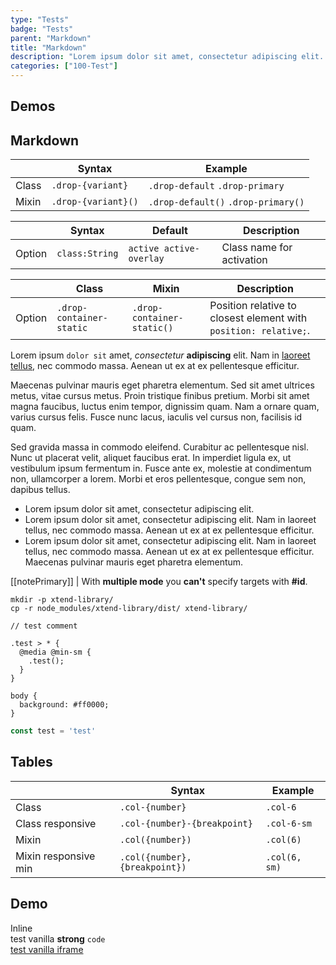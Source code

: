 ```yaml
---
type: "Tests"
badge: "Tests"
parent: "Markdown"
title: "Markdown"
description: "Lorem ipsum dolor sit amet, consectetur adipiscing elit. Nunc tempus laoreet leo sit amet iaculis."
categories: ["100-Test"]
---
```


## Demos

<demo>
  <div class="gatsby_demo_item" data-iframe="iframe/components/slider/events-methods">
  </div>
  <demovanilla src="vanilla/components/slider/toggle-js">
  </demovanilla>
  <demovanilla src="vanilla/components/slider/progress">
  </demovanilla>
  <demovanilla src="vanilla/components/toggle/timing-delay-fnc">
  </demovanilla>
</demo>

<demo>
  <div class="gatsby_demo_item" data-iframe="iframe/themes/slider/brands-infinite-v1">
  </div>
  <div class="gatsby_demo_item" data-iframe="iframe/themes/slider/fashion-hero-v2">
  </div>
  <div class="gatsby_demo_item" data-iframe="iframe/themes/slider/furniture-hero-v1">
  </div>
  <div class="gatsby_demo_item" data-iframe="iframe/themes/slider/industrial-hero-v1">
  </div>
  <div class="gatsby_demo_item" data-iframe="iframe/themes/slider/fashion-hero-v1">
  </div>
</demo>

<demo>
  <div class="gatsby_demo_item" data-iframe="iframe/themes/animation/xtend-v1">
  </div>
  <div class="gatsby_demo_item" data-iframe="iframe/themes/animation/collapse-v1">
  </div>
  <div class="gatsby_demo_item" data-iframe="iframe/themes/animation/furniture-parallax-v1">
  </div>
  <div class="gatsby_demo_item" data-iframe="iframe/themes/media/furniture-listing-v1">
  </div>
  <div class="gatsby_demo_item" data-iframe="iframe/themes/media/fashion-listing-v1">
  </div>
</demo>

<demo>
  <demovanilla src="vanilla/components/drop/event">
  </demovanilla>
  <demovanilla src="vanilla/components/drop/backdrop">
  </demovanilla>
  <demovanilla src="vanilla/components/drop/with-link">
  </demovanilla>
  <demovanilla src="vanilla/components/drop/with-link-hover">
  </demovanilla>
  <demovanilla src="vanilla/components/overlay/nested">
  </demovanilla>
  <demovanilla src="vanilla/addons/overlay/position">
  </demovanilla>
</demo>

## Markdown

<div class="table-scroll">

|                         | Syntax                                    | Example                       |
| ----------------------- | ----------------------------------------- | ----------------------------- |
| Class                   | `.drop-{variant}`                        | `.drop-default` `.drop-primary` |
| Mixin                   | `.drop-{variant}()`                      | `.drop-default()` `.drop-primary()`         |

</div>

<div class="table-scroll">

|                         | Syntax                                    | Default                       | Description                   |
| ----------------------- | ----------------------------------------- | ----------------------------- | ----------------------------- |
| Option                  | `class:String`                          | `active active-overlay`        | Class name for activation            |

</div>

<div class="table-scroll">

|                         | Class                                     | Mixin                       | Description                   |
| ----------------------- | ----------------------------------------- | ----------------------------- | ----------------------------- |
| Option                  | `.drop-container-static`                 | `.drop-container-static()`        | Position relative to closest element with `position: relative;`.            |

</div>

Lorem ipsum `dolor sit` amet, *consectetur* **adipiscing** elit. Nam in [laoreet tellus](/components/group/button), nec commodo massa. Aenean ut ex at ex pellentesque efficitur.

Maecenas pulvinar mauris eget pharetra elementum. Sed sit amet ultrices metus, vitae cursus metus. Proin tristique finibus pretium. Morbi sit amet magna faucibus, luctus enim tempor, dignissim quam. Nam a ornare quam, varius cursus felis. Fusce nunc lacus, iaculis vel cursus non, facilisis id quam.

Sed gravida massa in commodo eleifend. Curabitur ac pellentesque nisl. Nunc ut placerat velit, aliquet faucibus erat. In imperdiet ligula ex, ut vestibulum ipsum fermentum in. Fusce ante ex, molestie at condimentum non, ullamcorper a lorem. Morbi et eros pellentesque, congue sem non, dapibus tellus.

- Lorem ipsum dolor sit amet, consectetur adipiscing elit.
- Lorem ipsum dolor sit amet, consectetur adipiscing elit. Nam in laoreet tellus, nec commodo massa. Aenean ut ex at ex pellentesque efficitur.
- Lorem ipsum dolor sit amet, consectetur adipiscing elit. Nam in laoreet tellus, nec commodo massa. Aenean ut ex at ex pellentesque efficitur. Maecenas pulvinar mauris eget pharetra elementum.

[[notePrimary]]
| With **multiple mode** you **can't** specify targets with **#id**.

<script type="text/plain" class="language-markup">
  <a href="#" class="btn btn-default">
    <!-- content -->
  </a>

  <button type="button" class="btn btn-default">
    <!-- content -->
  </button>
</script>

```
mkdir -p xtend-library/
cp -r node_modules/xtend-library/dist/ xtend-library/
```

```less
// test comment

.test > * {
  @media @min-sm {
    .test();
  }
}

body {
  background: #ff0000;
}
```

```jsx
const test = 'test'
```

## Tables

<div class="table-scroll">

|                         | Syntax                                    | Example                       |
| ----------------------- | ----------------------------------------- | ----------------------------- |
| Class                   | `.col-{number}`                           | `.col-6`                      |
| Class responsive        | `.col-{number}-{breakpoint}`              | `.col-6-sm`                   |
| Mixin                   | `.col({number})`                          | `.col(6)`                     |
| Mixin responsive min    | `.col({number}, {breakpoint})`            | `.col(6, sm)`                 |

</div>

## Demo


<demo>
  <div class="gatsby_demo-inline">
    <div class="gatsby_demo_item gatsby_demo_preview" data-name="inline">
      <div class="gatsby_demo_source gatsby_demo_source--from" data-lang="language-markup">
        Inline
      </div>
    </div>
  </div>
  <demovanilla src="vanilla/components/test/demo-vanilla" name="demo vanilla">
    <div class="gatsby_demo_text">
      test vanilla <strong>strong</strong> <code>code</code>
    </div>
  </demovanilla>
  <div class="gatsby_demo_item" data-iframe="iframe/components/test/demo-vanilla-iframe" data-name="demo vanilla frame">
    <div class="gatsby_demo_text">
      <a href="/iframe/components/test/demo-vanilla-iframe">test vanilla iframe</a>
    </div>
  </div>
</demo>

